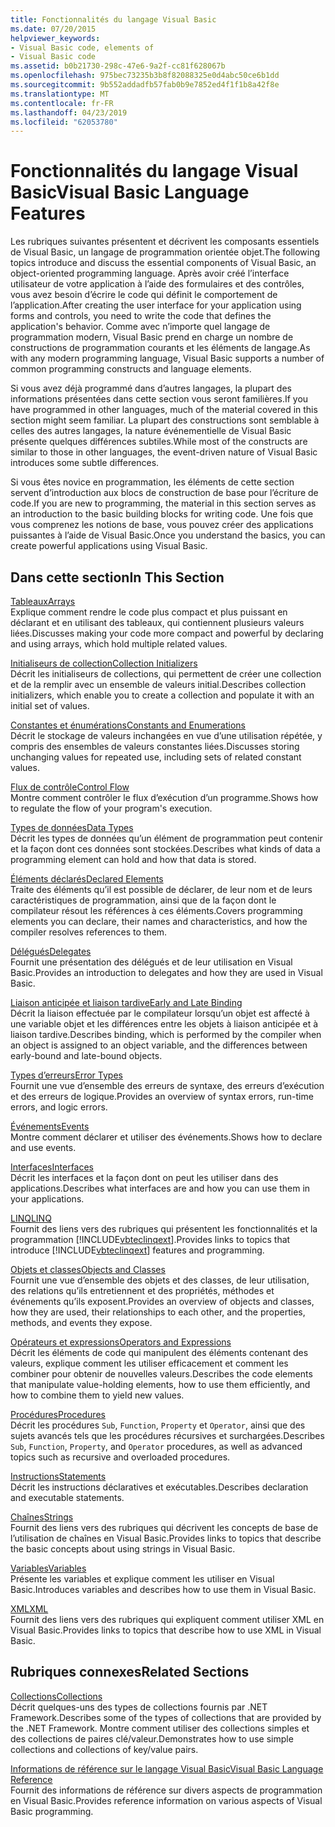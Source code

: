 ```yaml
---
title: Fonctionnalités du langage Visual Basic
ms.date: 07/20/2015
helpviewer_keywords:
- Visual Basic code, elements of
- Visual Basic code
ms.assetid: b0b21730-298c-47e6-9a2f-cc81f628067b
ms.openlocfilehash: 975bec73235b3b8f82088325e0d4abc50ce6b1dd
ms.sourcegitcommit: 9b552addadfb57fab0b9e7852ed4f1f1b8a42f8e
ms.translationtype: MT
ms.contentlocale: fr-FR
ms.lasthandoff: 04/23/2019
ms.locfileid: "62053780"
---
```

# <a name="visual-basic-language-features"></a><span data-ttu-id="acc83-102">Fonctionnalités du langage Visual Basic</span><span class="sxs-lookup"><span data-stu-id="acc83-102">Visual Basic Language Features</span></span>
<span data-ttu-id="acc83-103">Les rubriques suivantes présentent et décrivent les composants essentiels de Visual Basic, un langage de programmation orientée objet.</span><span class="sxs-lookup"><span data-stu-id="acc83-103">The following topics introduce and discuss the essential components of Visual Basic, an object-oriented programming language.</span></span> <span data-ttu-id="acc83-104">Après avoir créé l’interface utilisateur de votre application à l’aide des formulaires et des contrôles, vous avez besoin d’écrire le code qui définit le comportement de l’application.</span><span class="sxs-lookup"><span data-stu-id="acc83-104">After creating the user interface for your application using forms and controls, you need to write the code that defines the application's behavior.</span></span> <span data-ttu-id="acc83-105">Comme avec n’importe quel langage de programmation modern, Visual Basic prend en charge un nombre de constructions de programmation courants et les éléments de langage.</span><span class="sxs-lookup"><span data-stu-id="acc83-105">As with any modern programming language, Visual Basic supports a number of common programming constructs and language elements.</span></span>  
  
 <span data-ttu-id="acc83-106">Si vous avez déjà programmé dans d’autres langages, la plupart des informations présentées dans cette section vous seront familières.</span><span class="sxs-lookup"><span data-stu-id="acc83-106">If you have programmed in other languages, much of the material covered in this section might seem familiar.</span></span> <span data-ttu-id="acc83-107">La plupart des constructions sont semblable à celles des autres langages, la nature événementielle de Visual Basic présente quelques différences subtiles.</span><span class="sxs-lookup"><span data-stu-id="acc83-107">While most of the constructs are similar to those in other languages, the event-driven nature of Visual Basic introduces some subtle differences.</span></span>  
  
 <span data-ttu-id="acc83-108">Si vous êtes novice en programmation, les éléments de cette section servent d’introduction aux blocs de construction de base pour l’écriture de code.</span><span class="sxs-lookup"><span data-stu-id="acc83-108">If you are new to programming, the material in this section serves as an introduction to the basic building blocks for writing code.</span></span> <span data-ttu-id="acc83-109">Une fois que vous comprenez les notions de base, vous pouvez créer des applications puissantes à l’aide de Visual Basic.</span><span class="sxs-lookup"><span data-stu-id="acc83-109">Once you understand the basics, you can create powerful applications using Visual Basic.</span></span>  
  
## <a name="in-this-section"></a><span data-ttu-id="acc83-110">Dans cette section</span><span class="sxs-lookup"><span data-stu-id="acc83-110">In This Section</span></span>  
 [<span data-ttu-id="acc83-111">Tableaux</span><span class="sxs-lookup"><span data-stu-id="acc83-111">Arrays</span></span>](../../../visual-basic/programming-guide/language-features/arrays/index.md)  
 <span data-ttu-id="acc83-112">Explique comment rendre le code plus compact et plus puissant en déclarant et en utilisant des tableaux, qui contiennent plusieurs valeurs liées.</span><span class="sxs-lookup"><span data-stu-id="acc83-112">Discusses making your code more compact and powerful by declaring and using arrays, which hold multiple related values.</span></span>  
  
 [<span data-ttu-id="acc83-113">Initialiseurs de collection</span><span class="sxs-lookup"><span data-stu-id="acc83-113">Collection Initializers</span></span>](../../../visual-basic/programming-guide/language-features/collection-initializers/index.md)  
 <span data-ttu-id="acc83-114">Décrit les initialiseurs de collections, qui permettent de créer une collection et de la remplir avec un ensemble de valeurs initial.</span><span class="sxs-lookup"><span data-stu-id="acc83-114">Describes collection initializers, which enable you to create a collection and populate it with an initial set of values.</span></span>  
  
 [<span data-ttu-id="acc83-115">Constantes et énumérations</span><span class="sxs-lookup"><span data-stu-id="acc83-115">Constants and Enumerations</span></span>](../../../visual-basic/programming-guide/language-features/constants-enums/index.md)  
 <span data-ttu-id="acc83-116">Décrit le stockage de valeurs inchangées en vue d’une utilisation répétée, y compris des ensembles de valeurs constantes liées.</span><span class="sxs-lookup"><span data-stu-id="acc83-116">Discusses storing unchanging values for repeated use, including sets of related constant values.</span></span>  
  
 [<span data-ttu-id="acc83-117">Flux de contrôle</span><span class="sxs-lookup"><span data-stu-id="acc83-117">Control Flow</span></span>](../../../visual-basic/programming-guide/language-features/control-flow/index.md)  
 <span data-ttu-id="acc83-118">Montre comment contrôler le flux d’exécution d’un programme.</span><span class="sxs-lookup"><span data-stu-id="acc83-118">Shows how to regulate the flow of your program's execution.</span></span>  
  
 [<span data-ttu-id="acc83-119">Types de données</span><span class="sxs-lookup"><span data-stu-id="acc83-119">Data Types</span></span>](../../../visual-basic/programming-guide/language-features/data-types/index.md)  
 <span data-ttu-id="acc83-120">Décrit les types de données qu’un élément de programmation peut contenir et la façon dont ces données sont stockées.</span><span class="sxs-lookup"><span data-stu-id="acc83-120">Describes what kinds of data a programming element can hold and how that data is stored.</span></span>  
  
 [<span data-ttu-id="acc83-121">Éléments déclarés</span><span class="sxs-lookup"><span data-stu-id="acc83-121">Declared Elements</span></span>](../../../visual-basic/programming-guide/language-features/declared-elements/index.md)  
 <span data-ttu-id="acc83-122">Traite des éléments qu’il est possible de déclarer, de leur nom et de leurs caractéristiques de programmation, ainsi que de la façon dont le compilateur résout les références à ces éléments.</span><span class="sxs-lookup"><span data-stu-id="acc83-122">Covers programming elements you can declare, their names and characteristics, and how the compiler resolves references to them.</span></span>  
  
 [<span data-ttu-id="acc83-123">Délégués</span><span class="sxs-lookup"><span data-stu-id="acc83-123">Delegates</span></span>](../../../visual-basic/programming-guide/language-features/delegates/index.md)  
 <span data-ttu-id="acc83-124">Fournit une présentation des délégués et de leur utilisation en Visual Basic.</span><span class="sxs-lookup"><span data-stu-id="acc83-124">Provides an introduction to delegates and how they are used in Visual Basic.</span></span>  
  
 [<span data-ttu-id="acc83-125">Liaison anticipée et liaison tardive</span><span class="sxs-lookup"><span data-stu-id="acc83-125">Early and Late Binding</span></span>](../../../visual-basic/programming-guide/language-features/early-late-binding/index.md)  
 <span data-ttu-id="acc83-126">Décrit la liaison effectuée par le compilateur lorsqu’un objet est affecté à une variable objet et les différences entre les objets à liaison anticipée et à liaison tardive.</span><span class="sxs-lookup"><span data-stu-id="acc83-126">Describes binding, which is performed by the compiler when an object is assigned to an object variable, and the differences between early-bound and late-bound objects.</span></span>  
  
 [<span data-ttu-id="acc83-127">Types d’erreurs</span><span class="sxs-lookup"><span data-stu-id="acc83-127">Error Types</span></span>](../../../visual-basic/programming-guide/language-features/error-types.md)  
 <span data-ttu-id="acc83-128">Fournit une vue d’ensemble des erreurs de syntaxe, des erreurs d’exécution et des erreurs de logique.</span><span class="sxs-lookup"><span data-stu-id="acc83-128">Provides an overview of syntax errors, run-time errors, and logic errors.</span></span>  
  
 [<span data-ttu-id="acc83-129">Événements</span><span class="sxs-lookup"><span data-stu-id="acc83-129">Events</span></span>](../../../visual-basic/programming-guide/language-features/events/index.md)  
 <span data-ttu-id="acc83-130">Montre comment déclarer et utiliser des événements.</span><span class="sxs-lookup"><span data-stu-id="acc83-130">Shows how to declare and use events.</span></span>  
  
 [<span data-ttu-id="acc83-131">Interfaces</span><span class="sxs-lookup"><span data-stu-id="acc83-131">Interfaces</span></span>](../../../visual-basic/programming-guide/language-features/interfaces/index.md)  
 <span data-ttu-id="acc83-132">Décrit les interfaces et la façon dont on peut les utiliser dans des applications.</span><span class="sxs-lookup"><span data-stu-id="acc83-132">Describes what interfaces are and how you can use them in your applications.</span></span>  
  
 [<span data-ttu-id="acc83-133">LINQ</span><span class="sxs-lookup"><span data-stu-id="acc83-133">LINQ</span></span>](../../../visual-basic/programming-guide/language-features/linq/index.md)  
 <span data-ttu-id="acc83-134">Fournit des liens vers des rubriques qui présentent les fonctionnalités et la programmation [!INCLUDE[vbteclinqext](~/includes/vbteclinqext-md.md)].</span><span class="sxs-lookup"><span data-stu-id="acc83-134">Provides links to topics that introduce [!INCLUDE[vbteclinqext](~/includes/vbteclinqext-md.md)] features and programming.</span></span>  
  
 [<span data-ttu-id="acc83-135">Objets et classes</span><span class="sxs-lookup"><span data-stu-id="acc83-135">Objects and Classes</span></span>](../../../visual-basic/programming-guide/language-features/objects-and-classes/index.md)  
 <span data-ttu-id="acc83-136">Fournit une vue d’ensemble des objets et des classes, de leur utilisation, des relations qu’ils entretiennent et des propriétés, méthodes et événements qu’ils exposent.</span><span class="sxs-lookup"><span data-stu-id="acc83-136">Provides an overview of objects and classes, how they are used, their relationships to each other, and the properties, methods, and events they expose.</span></span>  
  
 [<span data-ttu-id="acc83-137">Opérateurs et expressions</span><span class="sxs-lookup"><span data-stu-id="acc83-137">Operators and Expressions</span></span>](../../../visual-basic/programming-guide/language-features/operators-and-expressions/index.md)  
 <span data-ttu-id="acc83-138">Décrit les éléments de code qui manipulent des éléments contenant des valeurs, explique comment les utiliser efficacement et comment les combiner pour obtenir de nouvelles valeurs.</span><span class="sxs-lookup"><span data-stu-id="acc83-138">Describes the code elements that manipulate value-holding elements, how to use them efficiently, and how to combine them to yield new values.</span></span>  
  
 [<span data-ttu-id="acc83-139">Procédures</span><span class="sxs-lookup"><span data-stu-id="acc83-139">Procedures</span></span>](../../../visual-basic/programming-guide/language-features/procedures/index.md)  
 <span data-ttu-id="acc83-140">Décrit les procédures `Sub`, `Function`, `Property` et `Operator`, ainsi que des sujets avancés tels que les procédures récursives et surchargées.</span><span class="sxs-lookup"><span data-stu-id="acc83-140">Describes `Sub`, `Function`, `Property`, and `Operator` procedures, as well as advanced topics such as recursive and overloaded procedures.</span></span>  
  
 [<span data-ttu-id="acc83-141">Instructions</span><span class="sxs-lookup"><span data-stu-id="acc83-141">Statements</span></span>](../../../visual-basic/programming-guide/language-features/statements.md)  
 <span data-ttu-id="acc83-142">Décrit les instructions déclaratives et exécutables.</span><span class="sxs-lookup"><span data-stu-id="acc83-142">Describes declaration and executable statements.</span></span>  
  
 [<span data-ttu-id="acc83-143">Chaînes</span><span class="sxs-lookup"><span data-stu-id="acc83-143">Strings</span></span>](../../../visual-basic/programming-guide/language-features/strings/index.md)  
 <span data-ttu-id="acc83-144">Fournit des liens vers des rubriques qui décrivent les concepts de base de l’utilisation de chaînes en Visual Basic.</span><span class="sxs-lookup"><span data-stu-id="acc83-144">Provides links to topics that describe the basic concepts about using strings in Visual Basic.</span></span>  
  
 [<span data-ttu-id="acc83-145">Variables</span><span class="sxs-lookup"><span data-stu-id="acc83-145">Variables</span></span>](../../../visual-basic/programming-guide/language-features/variables/index.md)  
 <span data-ttu-id="acc83-146">Présente les variables et explique comment les utiliser en Visual Basic.</span><span class="sxs-lookup"><span data-stu-id="acc83-146">Introduces variables and describes how to use them in Visual Basic.</span></span>  
  
 [<span data-ttu-id="acc83-147">XML</span><span class="sxs-lookup"><span data-stu-id="acc83-147">XML</span></span>](../../../visual-basic/programming-guide/language-features/xml/index.md)  
 <span data-ttu-id="acc83-148">Fournit des liens vers des rubriques qui expliquent comment utiliser XML en Visual Basic.</span><span class="sxs-lookup"><span data-stu-id="acc83-148">Provides links to topics that describe how to use XML in Visual Basic.</span></span>  
  
## <a name="related-sections"></a><span data-ttu-id="acc83-149">Rubriques connexes</span><span class="sxs-lookup"><span data-stu-id="acc83-149">Related Sections</span></span>

 [<span data-ttu-id="acc83-150">Collections</span><span class="sxs-lookup"><span data-stu-id="acc83-150">Collections</span></span>](../../../visual-basic/programming-guide/concepts/collections.md)  
 <span data-ttu-id="acc83-151">Décrit quelques-uns des types de collections fournis par .NET Framework.</span><span class="sxs-lookup"><span data-stu-id="acc83-151">Describes some of the types of collections that are provided by the .NET Framework.</span></span> <span data-ttu-id="acc83-152">Montre comment utiliser des collections simples et des collections de paires clé/valeur.</span><span class="sxs-lookup"><span data-stu-id="acc83-152">Demonstrates how to use simple collections and collections of key/value pairs.</span></span>  
  
 [<span data-ttu-id="acc83-153">Informations de référence sur le langage Visual Basic</span><span class="sxs-lookup"><span data-stu-id="acc83-153">Visual Basic Language Reference</span></span>](../../../visual-basic/language-reference/index.md)  
 <span data-ttu-id="acc83-154">Fournit des informations de référence sur divers aspects de programmation en Visual Basic.</span><span class="sxs-lookup"><span data-stu-id="acc83-154">Provides reference information on various aspects of Visual Basic programming.</span></span>

